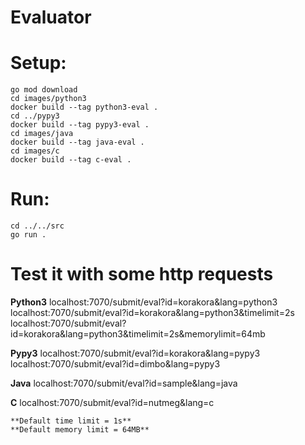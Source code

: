 # Evaluator

# Setup:
    go mod download
    cd images/python3
    docker build --tag python3-eval .
    cd ../pypy3
    docker build --tag pypy3-eval .
    cd images/java
    docker build --tag java-eval .
    cd images/c
    docker build --tag c-eval .
    
# Run:
    cd ../../src
    go run .

# Test it with some http requests
**Python3**
    localhost:7070/submit/eval?id=korakora&lang=python3
    localhost:7070/submit/eval?id=korakora&lang=python3&timelimit=2s
    localhost:7070/submit/eval?id=korakora&lang=python3&timelimit=2s&memorylimit=64mb

**Pypy3**
    localhost:7070/submit/eval?id=korakora&lang=pypy3
    localhost:7070/submit/eval?id=dimbo&lang=pypy3

**Java**
    localhost:7070/submit/eval?id=sample&lang=java

**C** 
    localhost:7070/submit/eval?id=nutmeg&lang=c

    **Default time limit = 1s**
    **Default memory limit = 64MB**
